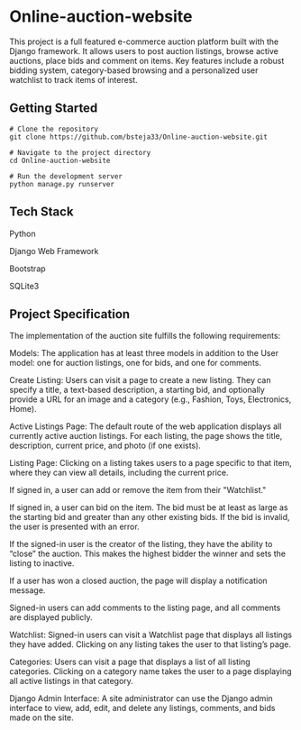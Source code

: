 # Online-auction-website
This project is a full featured e-commerce auction platform built with the Django framework. It allows users to post auction listings, browse active auctions, place bids and comment on items. Key features include a robust bidding system, category-based browsing and a personalized user watchlist to track items of interest.

## Getting Started
```
# Clone the repository
git clone https://github.com/bsteja33/Online-auction-website.git

# Navigate to the project directory
cd Online-auction-website

# Run the development server
python manage.py runserver
```

## Tech Stack
Python

Django Web Framework

Bootstrap

SQLite3

## Project Specification

The implementation of the auction site fulfills the following requirements:

Models: The application has at least three models in addition to the User model: one for auction listings, one for bids, and one for comments.

Create Listing: Users can visit a page to create a new listing. They can specify a title, a text-based description, a starting bid, and optionally provide a URL for an image and a category (e.g., Fashion, Toys, Electronics, Home).

Active Listings Page: The default route of the web application displays all currently active auction listings. For each listing, the page shows the title, description, current price, and photo (if one exists).

Listing Page: Clicking on a listing takes users to a page specific to that item, where they can view all details, including the current price.

If signed in, a user can add or remove the item from their "Watchlist."

If signed in, a user can bid on the item. The bid must be at least as large as the starting bid and greater than any other existing bids. If the bid is invalid, the user is presented with an error.

If the signed-in user is the creator of the listing, they have the ability to “close” the auction. This makes the highest bidder the winner and sets the listing to inactive.

If a user has won a closed auction, the page will display a notification message.

Signed-in users can add comments to the listing page, and all comments are displayed publicly.

Watchlist: Signed-in users can visit a Watchlist page that displays all listings they have added. Clicking on any listing takes the user to that listing’s page.

Categories: Users can visit a page that displays a list of all listing categories. Clicking on a category name takes the user to a page displaying all active listings in that category.

Django Admin Interface: A site administrator can use the Django admin interface to view, add, edit, and delete any listings, comments, and bids made on the site.


